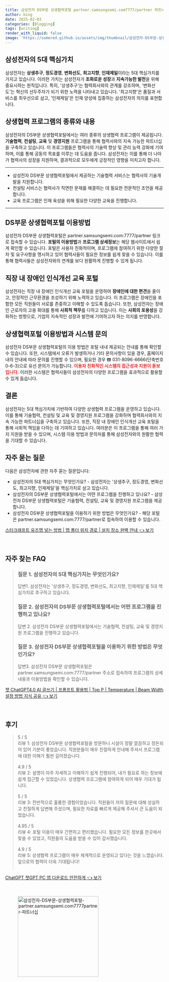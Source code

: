 ```yaml
---
title: 삼성전자 DS부문 상생협력포털 partner.samsungsemi.com7777/partner 파트너십
author: bing
date: 2025-02-03
categories: [Blogging]
tags: [writing]
render_with_liquid: false
image: 'https://somered.github.io/assets/img/thumbnail/삼성전자-DS부문-상생협력포털-partner.samsungsemi.com7777partner-파트너십.webp'
---
```



<h2 id='삼성전자의_5대_핵심가치'>삼성전자의 5대 핵심가치</h2>

<p>삼성전자는 <b>상생추구</b>, <b>정도경영</b>, <b>변화선도</b>, <b>최고지향</b>, <b>인재제일</b>이라는 5대 핵심가치를 가지고 있습니다. 이러한 가치는 삼성전자가 <b>조화로운 성장</b>과 <b>지속가능한 발전</b>을 위해 중요시하는 원칙입니다. 특히, '상생추구'는 협력회사와의 관계를 강조하며, '변화선도'는 혁신의 선두주자가 되기 위한 노력을 나타내고 있습니다. '최고지향'은 품질과 서비스를 최우선으로 삼고, '인재제일'은 인재 양성에 집중하는 삼성전자의 의지를 표현합니다.</p>

<h2 id='상생협력_프로그램의_종류와_내용'>상생협력 프로그램의 종류와 내용</h2>

<p>삼성전자의 DS부문 상생협력포털에서는 여러 종류의 상생협력 프로그램이 제공됩니다. <b>기술협력</b>, <b>컨설팅</b>, <b>교육</b> 및 <b>경영지원</b> 프로그램을 통해 협력사와의 지속 가능한 파트너십을 구축하고 있습니다. 이 프로그램들은 협력사의 기술력 향상 및 관리 능력 강화에 기여하며, 이를 통해 공동의 목표를 이루는 데 도움을 줍니다. 삼성전자는 이를 통해 더 나아가 협력사의 성장을 지원하며, 결과적으로 모두에게 긍정적인 영향을 미치고자 합니다.</p>

<hr />

<ul>
    <li>삼성전자 DS부문 상생협력포털에서 제공하는 기술협력 서비스는 협력사의 기술개발을 지원합니다.</li>
    <li>컨설팅 서비스는 협력사가 직면한 문제를 해결하는 데 필요한 전문적인 조언을 제공합니다.</li>
    <li>교육 프로그램은 인재 육성을 위해 필요한 다양한 교육을 진행합니다.</li>
</ul>

<hr />

<h2 id='DS부문_상생협력포털_이용방법'>DS부문 상생협력포털 이용방법</h2>

<p>삼성전자 DS부문 상생협력포털은 partner.samsungsemi.com:7777/partner 링크로 접속할 수 있습니다. <b>포털의 이용방법</b>과 <b>프로그램 상세정보</b>는 해당 웹사이트에서 쉽게 확인할 수 있습니다. 포털은 사용자 친화적이며, 프로그램에 참여하기 위한 다양한 절차 및 요구사항을 명시하고 있어 협력사들이 필요한 정보를 쉽게 찾을 수 있습니다. 이를 통해 협력사들은 삼성전자와의 연계를 보다 원활하게 진행할 수 있게 됩니다.</p>

<h2 id='직장내_장애인_인식개선_교육_포털'>직장 내 장애인 인식개선 교육 포털</h2>

<p>삼성전자는 직장 내 장애인 인식개선 교육 포털을 운영하여 <b>장애인에 대한 편견</b>을 줄이고, 안정적인 근무환경을 조성하기 위해 노력하고 있습니다. 이 프로그램은 장애인을 포함한 모든 직원들이 서로를 존중하고 이해할 수 있도록 돕습니다. 또한, 삼성전자는 장애인 근로자의 고용 확대를 통해 <b>사회적 책무</b>를 다하고 있습니다. 이는 <b>사회의 포용성</b>을 강화하는 방향으로, 기업의 지속적인 성장과 발전에 기여하고자 하는 의지를 반영합니다.</p>

<h2 id='상생협력포털_이용방법과_시스템_문의'>상생협력포털 이용방법과 시스템 문의</h2>

<p>삼성전자 DS부문 상생협력포털의 이용 방법은 포털 내내 제공되는 안내를 통해 확인할 수 있습니다. 또한, 시스템에서 오류가 발생하거나 기타 문의사항이 있을 경우, 홈페이지 내의 안내에 따라 문의를 진행할 수 있으며, 필요한 경우 ☎ 031-8096-6666(단축번호 0-6-3)으로 유선 문의가 가능합니다. <b><span style="color: #ee2323;">이용자 친화적인 시스템의 접근성과 지원이 돋보입니다.</span></b> 이러한 시스템은 협력사들이 삼성전자의 다양한 프로그램을 효과적으로 활용할 수 있게 돕습니다.</p>

<h2 id='결론'>결론</h2>

<p>삼성전자는 5대 핵심가치에 기반하여 다양한 상생협력 프로그램을 운영하고 있습니다. 이를 통해 기술협력, 컨설팅 및 교육 및 경영지원 프로그램을 강화하며 협력회사와의 지속 가능한 파트너십을 구축하고 있습니다. 또한, 직장 내 장애인 인식개선 교육 포털을 통해 사회적 책임을 다하는 데 기여하고 있습니다. 여러분은 이 프로그램을 통해 여러 가지 지원을 받을 수 있으며, 시스템 이용 방법과 문의처를 통해 삼성전자와의 원활한 협력을 기대할 수 있습니다.</p>

<h2 id='자주_묻는_질문'>자주 묻는 질문</h2>

<p>다음은 삼성전자에 관한 자주 묻는 질문입니다:</p>

<ul>
    <li>삼성전자의 5대 핵심가치는 무엇인가요? - 삼성전자는 '상생추구, 정도경영, 변화선도, 최고지향, 인재제일'을 핵심가치로 삼고 있습니다.</li>
    <li>삼성전자의 DS부문 상생협력포털에서는 어떤 프로그램을 진행하고 있나요? - 삼성전자 DS부문 상생협력포털은 기술협력, 컨설팅, 교육 및 경영지원 프로그램을 제공합니다.</li>
    <li>삼성전자 DS부문 상생협력포털을 이용하기 위한 방법은 무엇인가요? - 해당 포털은 partner.samsungsemi.com:7777/partner로 접속하여 이용할 수 있습니다.</li>
</ul>


<p><a class="click-button" title="스타크래프트 유즈맵 넣는 방법 | 맵 폴더 위치 경로 | 설치 장소 완벽 안내" href="https://somered.github.io/posts/%EC%8A%A4%ED%83%80%ED%81%AC%EB%9E%98%ED%94%84%ED%8A%B8-%EC%9C%A0%EC%A6%88%EB%A7%B5-%EB%84%A3%EB%8A%94-%EB%B0%A9%EB%B2%95-%EB%A7%B5-%ED%8F%B4%EB%8D%94-%EC%9C%84%EC%B9%98-%EA%B2%BD%EB%A1%9C-%EC%84%A4%EC%B9%98-%EC%9E%A5%EC%86%8C-%EC%99%84%EB%B2%BD-%EC%95%88%EB%82%B4/" rel="dofollow">스타크래프트 유즈맵 넣는 방법 | 맵 폴더 위치 경로 | 설치 장소 완벽 안내 👈 보기</a></p><br>
<h2 id='자주_찾는_FAQ'>자주 찾는 FAQ</h2>
<div itemscope="" itemtype="https://schema.org/FAQPage"> 
<blockquote> 
<div itemscope="" itemprop="mainEntity" itemtype="https://schema.org/Question"> 
<h3 itemprop="name">질문 1. 삼성전자의 5대 핵심가치는 무엇인가요?</h3> 
<div itemscope="" itemprop="acceptedAnswer" itemtype="https://schema.org/Answer"> 
<span itemprop="text"> 
<p>답변1. 삼성전자는 '상생추구, 정도경영, 변화선도, 최고지향, 인재제일'를 5대 핵심가치로 추구하고 있습니다.</p> 
</span> 
</div> 
</div> 

<div itemscope="" itemprop="mainEntity" itemtype="https://schema.org/Question"> 
<h3 itemprop="name">질문 2. 삼성전자의 DS부문 상생협력포털에서는 어떤 프로그램을 진행하고 있나요?</h3> 
<div itemscope="" itemprop="acceptedAnswer" itemtype="https://schema.org/Answer"> 
<span itemprop="text"> 
<p>답변 2. 삼성전자 DS부문 상생협력포털에서는 기술협력, 컨설팅, 교육 및 경영지원 프로그램을 진행하고 있습니다.</p> 
</span> 
</div> 
</div> 

<div itemscope="" itemprop="mainEntity" itemtype="https://schema.org/Question"> 
<h3 itemprop="name">질문 3. 삼성전자 DS부문 상생협력포털을 이용하기 위한 방법은 무엇인가요?</h3> 
<div itemscope="" itemprop="acceptedAnswer" itemtype="https://schema.org/Answer"> 
<span itemprop="text"> 
<p>답변3. 삼성전자 DS부문 상생협력포털은 partner.samsungsemi.com:7777/partner 주소로 접속하여 프로그램의 상세 내용과 이용방법을 확인할 수 있습니다.</p> 
</span> 
</div> 
</div> 

</blockquote> 
</div>
<p><a class="click-button" title="챗 ChatGPT4.0 AI 글쓰기 | 프롬프트 활용법 | Top P | Temperature | Beam Width 설정 방법 지식 공유" href="https://somered.github.io/posts/%EC%B1%97-ChatGPT4.0-AI-%EA%B8%80%EC%93%B0%EA%B8%B0-%ED%94%84%EB%A1%AC%ED%94%84%ED%8A%B8-%ED%99%9C%EC%9A%A9%EB%B2%95-Top-P-Temperature-Beam-Width-%EC%84%A4%EC%A0%95-%EB%B0%A9%EB%B2%95-%EC%A7%80%EC%8B%9D-%EA%B3%B5%EC%9C%A0/" rel="dofollow">챗 ChatGPT4.0 AI 글쓰기 | 프롬프트 활용법 | Top P | Temperature | Beam Width 설정 방법 지식 공유 👈 보기</a></p><br>
<h2 id='후기'>후기</h2>
<div itemscope itemtype="https://schema.org/Product">
  <blockquote>
  <div itemprop="review" itemscope itemtype="https://schema.org/Review">
      <div itemprop="reviewRating" itemscope itemtype="https://schema.org/Rating"> <span itemprop="ratingValue">5</span> / <span itemprop="bestRating">5</span> </div>
      <span itemprop="reviewBody">리뷰 1: 삼성전자 DS부문 상생협력포털을 방문하니 시설이 정말 깔끔하고 정돈되어 있어 기분이 좋았습니다. 직원분들이 매우 친절하게 안내해 주셔서 프로그램에 대한 이해가 훨씬 깊어졌습니다.</span>
  </div>
  <br>
  <div itemprop="review" itemscope itemtype="https://schema.org/Review">
      <div itemprop="reviewRating" itemscope itemtype="https://schema.org/Rating"> <span itemprop="ratingValue">4.9</span> / <span itemprop="bestRating">5</span> </div>
      <span itemprop="reviewBody">리뷰 2: 설명이 아주 자세하고 이해하기 쉽게 진행되어, 내가 필요로 하는 정보에 쉽게 접근할 수 있었습니다. 상생협력 프로그램에 참여하게 되어 매우 기대가 됩니다.</span>
  </div>
  <br>
  <div itemprop="review" itemscope itemtype="https://schema.org/Review">
      <div itemprop="reviewRating" itemscope itemtype="https://schema.org/Rating"> <span itemprop="ratingValue">5</span> / <span itemprop="bestRating">5</span> </div>
      <span itemprop="reviewBody">리뷰 3: 전반적으로 훌륭한 경험이었습니다. 직원들이 저의 질문에 대해 성실하고 친철하게 답변해 주셨으며, 필요한 자료를 빠르게 제공해 주셔서 큰 도움이 되었습니다.</span>
  </div>
  <br>
  <div itemprop="review" itemscope itemtype="https://schema.org/Review">
      <div itemprop="reviewRating" itemscope itemtype="https://schema.org/Rating"> <span itemprop="ratingValue">4.95</span> / <span itemprop="bestRating">5</span> </div>
      <span itemprop="reviewBody">리뷰 4: 포털 이용이 매우 간편하고 편리했습니다. 필요한 모든 정보를 한곳에서 찾을 수 있었고, 직원들의 도움을 받을 수 있어 감사했습니다.</span>
  </div>
  <br>
  <div itemprop="review" itemscope itemtype="https://schema.org/Review">
      <div itemprop="reviewRating" itemscope itemtype="https://schema.org/Rating"> <span itemprop="ratingValue">4.9</span> / <span itemprop="bestRating">5</span> </div>
      <span itemprop="reviewBody">리뷰 5: 상생협력 프로그램이 매우 체계적으로 운영되고 있다는 것을 느꼈습니다. 앞으로의 협력이 더욱 기대됩니다!</span>
  </div>
  <br>
  </blockquote>
</div>
<p><a class="click-button" title="ChatGPT 챗GPT PC 앱 다운로드 안전하게" href="https://somered.github.io/posts/ChatGPT-%EC%B1%97GPT-PC-%EC%95%B1-%EB%8B%A4%EC%9A%B4%EB%A1%9C%EB%93%9C-%EC%95%88%EC%A0%84%ED%95%98%EA%B2%8C/" rel="dofollow">ChatGPT 챗GPT PC 앱 다운로드 안전하게 👈 보기</a></p><br>
<figure class="image"><img src="https://somered.github.io/assets/img/thumbnail/삼성전자-DS부문-상생협력포털-partner.samsungsemi.com7777partner-파트너십.webp" alt="삼성전자-DS부문-상생협력포털-partner.samsungsemi.com7777partner-파트너십" width="256" height="256"></figure>